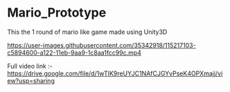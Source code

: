 # Mario_Prototype
This the 1 round of mario like game made using Unity3D



https://user-images.githubusercontent.com/35342918/115217103-c5894600-a122-11eb-9aa9-1c8aa1fcc99c.mp4


Full video link :-
https://drive.google.com/file/d/1wTIK9reUYJC1NAfCJGYvPseK4OPXmajj/view?usp=sharing
